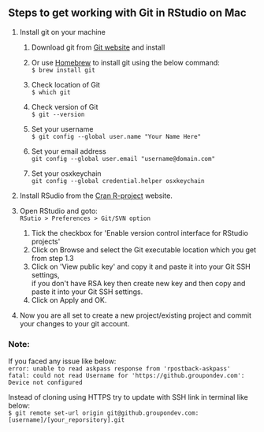 ## Steps to get working with Git in RStudio on Mac  
1. Install git on your machine  
    1. Download git from [Git website](https://git-scm.com/downloads) and install  
    
    2. Or use [Homebrew](https://brew.sh) to install git using the below command:  
    `$ brew install git`  
    
    3. Check location of Git  
    `$ which git`  
    
    4. Check version of Git  
    `$ git --version`  
    
    5. Set your username  
    `$ git config --global user.name "Your Name Here"`  
    
    6. Set your email address  
    `git config --global user.email "username@domain.com"`  
    
    7. Set your osxkeychain  
    `git config --global credential.helper osxkeychain`  
    
2. Install RSudio from the [Cran R-project](http://cran.us.r-project.org) website.  

3. Open RStudio and goto:  
`RSutio > Preferences > Git/SVN option`  
    1. Tick the checkbox for 'Enable version control interface for RStudio projects'  
    2. Click on Browse and select the Git executable location which you get from step 1.3  
    3. Click on 'View public key' and copy it and paste it into your Git SSH settings,  
    if you don't have RSA key then create new key and then copy and paste it into your Git SSH settings.  
    4. Click on Apply and OK.
    
4. Now you are all set to create a new project/existing project and commit your changes to your git account.

### Note:  
If you faced any issue like below:  
`error: unable to read askpass response from 'rpostback-askpass'  
fatal: could not read Username for 'https://github.groupondev.com': Device not configured`  

Instead of cloning using HTTPS try to update with SSH link in terminal like below:  
`$ git remote set-url origin git@github.groupondev.com:[username]/[your_reporsitory].git`
